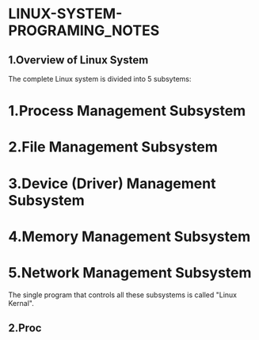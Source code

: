 # LINUX-SYSTEM-PROGRAMING_NOTES
## 1.Overview of Linux System

The complete Linux system is divided into 5 subsytems:

# 1.Process Management Subsystem
# 2.File Management Subsystem
# 3.Device (Driver) Management Subsystem
# 4.Memory Management Subsystem
# 5.Network Management Subsystem

The single program that controls all these subsystems is called "Linux Kernal".
## 2.Proc
